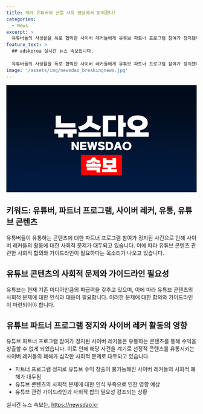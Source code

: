 ```yaml
---
title: 렉카 유튜버의 근절 사유 영상에서 밝혀졌다!
categories:
  - News
excerpt: >
  유튜버들의 사생활을 폭로 협박한 사이버 레커들에게 유튜브 파트너 프로그램 참여가 정지됐다. 이로써 해당 채널은 유튜브에서 수익을 창출할 수 없게 되었다. 이에 따른 사이버 레커들의 폐해가 심각한 사회적 문제로 대두되며, 유튜브 콘텐츠 관련한 사회적 합의와 가이드라인이 필요하다는 목소리가 나오고 있다. 이러한 상황에서 사이버 레커들의 행위는 사회적 감시기구의 필요성까지 논의되고 있다.  
feature_text: >
  ## adskorea 실시간 뉴스 속보입니다.

  유튜버들의 사생활을 폭로 협박한 사이버 레커들에게 유튜브 파트너 프로그램 참여가 정지됐다. 이로써 해당 채널은 유튜브에서 수익을 창출할 수 없게 되었다. 이에 따른 사이버 레커들의 폐해가 심각한 사회적 문제로 대두되며, 유튜브 콘텐츠 관련한 사회적 합의와 가이드라인이 필요하다는 목소리가 나오고 있다. 이러한 상황에서 사이버 레커들의 행위는 사회적 감시기구의 필요성까지 논의되고 있다.  
image: '/assets/img/newsdao_breakingnews.jpg'
---
```


<p><img src="/assets/img/newsdao_breakingnews.jpg" alt="adskorea 속보" /></p>

<h2 data-ke-size="size26">키워드: 유튜버, 파트너 프로그램, 사이버 레커, 유통, 유튜브 콘텐츠</h2>

<p data-ke-size="size16">유튜버들이 유통하는 콘텐츠에 대한 파트너 프로그램 참여가 정지된 사건으로 인해 사이버 레커들의 활동에 대한 사회적 문제가 대두되고 있습니다. 이에 따라 유튜브 콘텐츠 관련한 사회적 합의와 가이드라인이 필요하다는 목소리가 나오고 있습니다.</p>

<h2 data-ke-size="size24">유튜브 콘텐츠의 사회적 문제와 가이드라인 필요성</h2>

<p data-ke-size="size16">유튜브는 현재 기존 미디어만큼의 파급력을 갖추고 있으며, 이에 따라 유튜브 콘텐츠의 사회적 문제에 대한 인식과 대응이 필요합니다. 이러한 문제에 대한 합의와 가이드라인이 마련되어야 합니다.</p>

<h2 data-ke-size="size24">유튜브 파트너 프로그램 정지와 사이버 레커 활동의 영향</h2>

<p data-ke-size="size16">유튜브 파트너 프로그램 참여가 정지된 사이버 레커들은 유통하는 콘텐츠를 통해 수익을 창출할 수 없게 되었습니다. 이로 인해 해당 사건을 계기로 선정적 콘텐츠를 유통시키는 사이버 레커들의 폐해가 심각한 사회적 문제로 대두되고 있습니다.</p>

<ul>
    <li>파트너 프로그램 정지로 유튜브 수익 창출이 불가능해진 사이버 레커들의 사회적 폐해가 대두됨</li>
    <li>유튜브 콘텐츠의 사회적 문제에 대한 인식 부족으로 인한 영향 예상</li>
    <li>유튜브 관련 가이드라인과 사회적 합의 필요성 강조되는 상황</li>
</ul>
실시간 뉴스 속보는, <a href="https://newsdao.kr" rel="dofollow">https://newsdao.kr</a>


